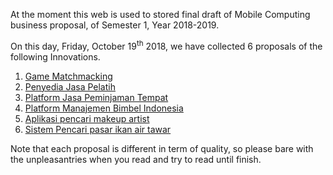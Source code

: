 At the moment this web is used to stored final draft of Mobile Computing business proposal, of Semester 1, Year 2018-2019.

On this day, Friday, October 19<sup>th</sup> 2018, we have collected 6 proposals of the following Innovations.

1. [Game Matchmacking](./mobcomp/Game_Matchmaking.pdf)
2. [Penyedia Jasa Pelatih](./mobcomp/Penyedia_Jasa_Pelatih.pdf)
3. [Platform Jasa Peminjaman Tempat](./mobcomp/Platform_Jasa_Peminjaman_Tempat.pdf)
4. [Platform Manajemen Bimbel Indonesia](./mobcomp/Platform_Manajemen_Bimbel_Indonesia.pdf)
5. [Aplikasi pencari makeup artist](./mobcomp/Sistem_Aplikasi_Mobile_Pencari_Makeup_Artist.pdf)
6. [Sistem Pencari pasar ikan air tawar](./mobcomp/Sistem_Pasar_Ikan_Air_Tawar.pdf)

Note that each proposal is different in term of quality, so please bare with the unpleasantries when you read and try to read until finish. 
